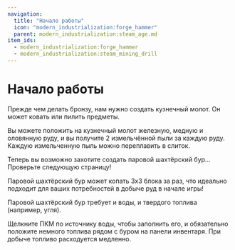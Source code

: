 ```yaml
---
navigation:
  title: "Начало работы"
  icon: "modern_industrialization:forge_hammer"
  parent: modern_industrialization:steam_age.md
item_ids:
  - modern_industrialization:forge_hammer
  - modern_industrialization:steam_mining_drill
---
```


# Начало работы

Прежде чем делать бронзу, нам нужно создать кузнечный молот. Он может ковать или пилить предметы.

Вы можете положить на кузнечный молот железную, медную и оловянную руду, и вы получите 2 измельчённой пыли за каждую руду. Каждую измельченную пыль можно переплавить в слиток.

Теперь вы возможно захотите создать паровой шахтёрский бур... Проверьте следующую страницу!

<Recipe id="modern_industrialization:forge_hammer" />

Паровой шахтёрский бур может копать 3x3 блока за раз, что идеально подходит для ваших потребностей в добыче руд в начале игры!

<Recipe id="modern_industrialization:tools/steam_mining_drill" />

Паровой шахтёрский бур требует и воды, и твердого топлива (например, угля).

Щелкните ПКМ по источнику воды, чтобы заполнить его, и обязательно положите немного топлива рядом с буром на панели инвентаря. При добыче топливо расходуется медленно.

